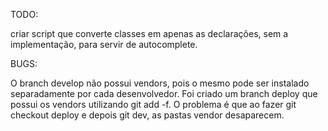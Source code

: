 TODO:

criar script que converte classes em apenas as declarações, sem a implementação, para servir de autocomplete.

BUGS:

O branch develop não possui vendors, pois o mesmo pode ser instalado separadamente por cada desenvolvedor.
Foi criado um branch deploy que possui os vendors utilizando git add -f.
O problema é que ao fazer git checkout deploy e depois git dev, as pastas vendor desaparecem.
